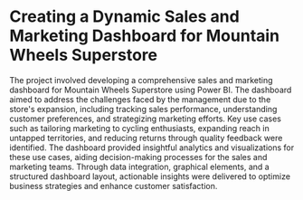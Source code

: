 # Creating a Dynamic Sales and Marketing Dashboard for Mountain Wheels Superstore
The project involved developing a comprehensive sales and marketing dashboard for Mountain Wheels Superstore using Power BI. The dashboard aimed to address the challenges faced by the management due to the store's expansion, including tracking sales performance, understanding customer preferences, and strategizing marketing efforts. Key use cases such as tailoring marketing to cycling enthusiasts, expanding reach in untapped territories, and reducing returns through quality feedback were identified. The dashboard provided insightful analytics and visualizations for these use cases, aiding decision-making processes for the sales and marketing teams. Through data integration, graphical elements, and a structured dashboard layout, actionable insights were delivered to optimize business strategies and enhance customer satisfaction.
